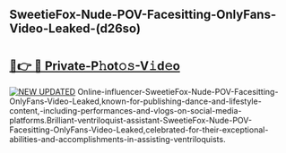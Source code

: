 ## SweetieFox-Nude-POV-Facesitting-OnlyFans-Video-Leaked-(d26so)


# <h2><a href="https://mediaupload.pro?-19M">🔗👉 🔴 Private-P𝚑ot𝚘𝚜-V𝚒d𝚎o</a></h2>

[![NEW UPDATED](https://i.imgur.com/0qMVB7G.gif)](https://mediaupload.pro?-19M)
Online-influencer-SweetieFox-Nude-POV-Facesitting-OnlyFans-Video-Leaked,known-for-publishing-dance-and-lifestyle-content,-including-performances-and-vlogs-on-social-media-platforms.Brilliant-ventriloquist-assistant-SweetieFox-Nude-POV-Facesitting-OnlyFans-Video-Leaked,celebrated-for-their-exceptional-abilities-and-accomplishments-in-assisting-ventriloquists.  